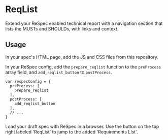 # ReqList

Extend your ReSpec enabled technical report with a navigation section that lists the MUSTs and SHOULDs, with links and context.

## Usage

In your spec's HTML page, add the JS and CSS files from this repository.

In your ReSpec config, add the `prepare_reqlist` function to the `preProcess` array field, and `add_reqlist_button` to `postProcess`.

```
var respecConfig = {
  preProcess: [
    prepare_reqlist
  ],
  postProcess: [
    add_reqlist_button
  ],
  // ...
}
```

Load your draft spec with ReSpec in a browser.
Use the button on the top right labeled 'ReqList' to jump to the added 'Requirements List'.

